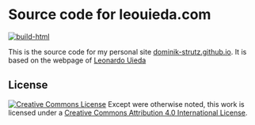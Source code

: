 # Source code for leouieda.com

[![build-html](https://github.com/leouieda/website/workflows/build-html/badge.svg?event=push)](https://github.com/leouieda/website/actions?query=workflow%3Abuild-html)

This is the source code for my personal site [dominik-strutz.github.io](http://dominik-strutz.github.io). It is based on the webpage of [Leonardo Uieda](https://github.com/leouieda/website) 

## License

[![Creative Commons
License](https://i.creativecommons.org/l/by/4.0/88x31.png)](http://creativecommons.org/licenses/by/4.0/)
Except were otherwise noted, this work is licensed under a
[Creative Commons Attribution 4.0 International
License](http://creativecommons.org/licenses/by/4.0/).
